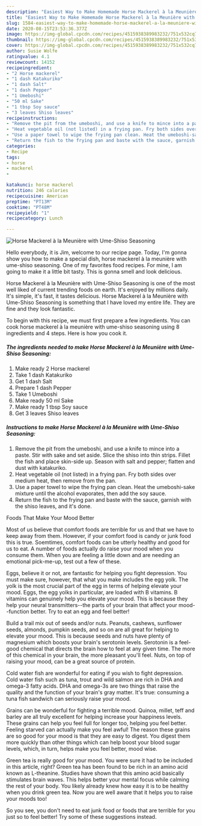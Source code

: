 ```yaml
---
description: "Easiest Way to Make Homemade Horse Mackerel à la Meunière with Ume-Shiso Seasoning"
title: "Easiest Way to Make Homemade Horse Mackerel à la Meunière with Ume-Shiso Seasoning"
slug: 1584-easiest-way-to-make-homemade-horse-mackerel-a-la-meuniere-with-ume-shiso-seasoning
date: 2020-08-15T23:53:36.377Z
image: https://img-global.cpcdn.com/recipes/4515938389983232/751x532cq70/horse-mackerel-a-la-meuniere-with-ume-shiso-seasoning-recipe-main-photo.jpg
thumbnail: https://img-global.cpcdn.com/recipes/4515938389983232/751x532cq70/horse-mackerel-a-la-meuniere-with-ume-shiso-seasoning-recipe-main-photo.jpg
cover: https://img-global.cpcdn.com/recipes/4515938389983232/751x532cq70/horse-mackerel-a-la-meuniere-with-ume-shiso-seasoning-recipe-main-photo.jpg
author: Susie Wolfe
ratingvalue: 4.1
reviewcount: 14152
recipeingredient:
- "2 Horse mackerel"
- "1 dash Katakuriko"
- "1 dash Salt"
- "1 dash Pepper"
- "1 Umeboshi"
- "50 ml Sake"
- "1 tbsp Soy sauce"
- "3 leaves Shiso leaves"
recipeinstructions:
- "Remove the pit from the umeboshi, and use a knife to mince into a paste. Stir with sake and set aside. Slice the shiso into thin strips. Fillet the fish and place skin-side up. Season with salt and pepper; flatten and dust with katakuriko."
- "Heat vegetable oil (not listed) in a frying pan. Fry both sides over medium heat, then remove from the pan."
- "Use a paper towel to wipe the frying pan clean. Heat the umeboshi-sake mixture until the alcohol evaporates, then add the soy sauce."
- "Return the fish to the frying pan and baste with the sauce, garnish with the shiso leaves, and it&#39;s done."
categories:
- Recipe
tags:
- horse
- mackerel
- 

katakunci: horse mackerel  
nutrition: 246 calories
recipecuisine: American
preptime: "PT13M"
cooktime: "PT48M"
recipeyield: "1"
recipecategory: Lunch

---
```



![Horse Mackerel à la Meunière with Ume-Shiso Seasoning](https://img-global.cpcdn.com/recipes/4515938389983232/751x532cq70/horse-mackerel-a-la-meuniere-with-ume-shiso-seasoning-recipe-main-photo.jpg)

Hello everybody, it is Jim, welcome to our recipe page. Today, I'm gonna show you how to make a special dish, horse mackerel à la meunière with ume-shiso seasoning. One of my favorites food recipes. For mine, I am going to make it a little bit tasty. This is gonna smell and look delicious.



Horse Mackerel à la Meunière with Ume-Shiso Seasoning is one of the most well liked of current trending foods on earth. It's enjoyed by millions daily. It's simple, it's fast, it tastes delicious. Horse Mackerel à la Meunière with Ume-Shiso Seasoning is something that I have loved my entire life. They are fine and they look fantastic.


To begin with this recipe, we must first prepare a few ingredients. You can cook horse mackerel à la meunière with ume-shiso seasoning using 8 ingredients and 4 steps. Here is how you cook it.

<!--inarticleads1-->

##### The ingredients needed to make Horse Mackerel à la Meunière with Ume-Shiso Seasoning:

1. Make ready 2 Horse mackerel
1. Take 1 dash Katakuriko
1. Get 1 dash Salt
1. Prepare 1 dash Pepper
1. Take 1 Umeboshi
1. Make ready 50 ml Sake
1. Make ready 1 tbsp Soy sauce
1. Get 3 leaves Shiso leaves




<!--inarticleads2-->

##### Instructions to make Horse Mackerel à la Meunière with Ume-Shiso Seasoning:

1. Remove the pit from the umeboshi, and use a knife to mince into a paste. Stir with sake and set aside. Slice the shiso into thin strips. Fillet the fish and place skin-side up. Season with salt and pepper; flatten and dust with katakuriko.
1. Heat vegetable oil (not listed) in a frying pan. Fry both sides over medium heat, then remove from the pan.
1. Use a paper towel to wipe the frying pan clean. Heat the umeboshi-sake mixture until the alcohol evaporates, then add the soy sauce.
1. Return the fish to the frying pan and baste with the sauce, garnish with the shiso leaves, and it&#39;s done.




Foods That Make Your Mood Better


Most of us believe that comfort foods are terrible for us and that we have to keep away from them. However, if your comfort food is candy or junk food this is true. Soemtimes, comfort foods can be utterly healthy and good for us to eat. A number of foods actually do raise your mood when you consume them. When you are feeling a little down and are needing an emotional pick-me-up, test out a few of these.

Eggs, believe it or not, are fantastic for helping you fight depression. You must make sure, however, that what you make includes the egg yolk. The yolk is the most crucial part of the egg in terms of helping elevate your mood. Eggs, the egg yolks in particular, are loaded with B vitamins. B vitamins can genuinely help you elevate your mood. This is because they help your neural transmitters--the parts of your brain that affect your mood--function better. Try to eat an egg and feel better!

Build a trail mix out of seeds and/or nuts. Peanuts, cashews, sunflower seeds, almonds, pumpkin seeds, and so on are all great for helping to elevate your mood. This is because seeds and nuts have plenty of magnesium which boosts your brain's serotonin levels. Serotonin is a feel-good chemical that directs the brain how to feel at any given time. The more of this chemical in your brain, the more pleasant you'll feel. Nuts, on top of raising your mood, can be a great source of protein.

Cold water fish are wonderful for eating if you wish to fight depression. Cold water fish such as tuna, trout and wild salmon are rich in DHA and omega-3 fatty acids. DHA and omega-3s are two things that raise the quality and the function of your brain's gray matter. It's true: consuming a tuna fish sandwich can seriously raise your mood. 

Grains can be wonderful for fighting a terrible mood. Quinoa, millet, teff and barley are all truly excellent for helping increase your happiness levels. These grains can help you feel full for longer too, helping you feel better. Feeling starved can actually make you feel awful! The reason these grains are so good for your mood is that they are easy to digest. You digest them more quickly than other things which can help boost your blood sugar levels, which, in turn, helps make you feel better, mood wise.

Green tea is really good for your mood. You were sure it had to be included in this article, right? Green tea has been found to be rich in an amino acid known as L-theanine. Studies have shown that this amino acid basically stimulates brain waves. This helps better your mental focus while calming the rest of your body. You likely already knew how easy it is to be healthy when you drink green tea. Now you are well aware that it helps you to raise your moods too!

So you see, you don't need to eat junk food or foods that are terrible for you just so to feel better! Try  some  of  these  suggestions  instead.

